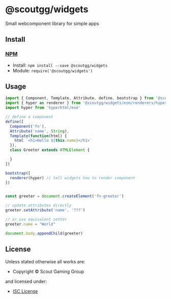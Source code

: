 <!-- TITLE/ -->

<h1>@scoutgg/widgets</h1>

<!-- /TITLE -->


<!-- BADGES/ -->



<!-- /BADGES -->


<!-- DESCRIPTION/ -->

Small webcomponent library for simple apps

<!-- /DESCRIPTION -->


<!-- INSTALL/ -->

<h2>Install</h2>

<a href="https://npmjs.com" title="npm is a package manager for javascript"><h3>NPM</h3></a><ul>
<li>Install: <code>npm install --save @scoutgg/widgets</code></li>
<li>Module: <code>require('@scoutgg/widgets')</code></li></ul>

<!-- /INSTALL -->


## Usage

```js
import { Component, Template, Attribute, define, bootstrap } from '@scoutgg/widgets'
import { hyper as renderer } from '@scoutgg/widgets/esm/renderers/hyper'
import hyper from 'hyperhtml/esm'

// define a component
define([
  Component('fn'),
  Attribute('name', String),
  Template(function(html) {
    html `<h1>Hello ${this.name}</h1>`
  }),
  class Greeter extends HTMLElement {

  }
])

bootstrap([
  renderer(hyper) // tell widgets how to render component
])


const greeter = document.createElement('fn-greeter')

// update attributes directly
greeter.setAttribute('name', '???')

// or use equivalent setter
greeter.name = "World"

document.body.appendChild(greeter)


```

<!-- LICENSE/ -->

<h2>License</h2>

Unless stated otherwise all works are:

<ul><li>Copyright &copy; Scout Gaming Group</li></ul>

and licensed under:

<ul><li><a href="http://spdx.org/licenses/ISC.html">ISC License</a></li></ul>

<!-- /LICENSE -->
